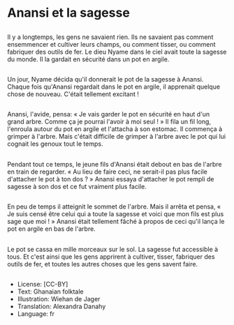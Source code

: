 # Anansi et la sagesse

##
Il y a longtemps, les gens ne savaient rien. Ils ne savaient pas comment ensemmencer et cultiver leurs champs, ou comment tisser, ou comment fabriquer des outils de fer. Le dieu Nyame dans le ciel avait toute la sagesse du monde. Il la gardait en sécurité dans un pot en argile.

##
Un jour, Nyame décida qu'il donnerait le pot de la sagesse à Anansi. Chaque fois qu'Anansi regardait dans le pot en argile, il apprenait quelque chose de nouveau. C'était tellement excitant !

##
Anansi, l'avide, pensa: « Je vais garder le pot en sécurité en haut d'un grand arbre. Comme ça je pourrai l'avoir à moi seul ! » Il fila un fil long, l'enroula autour du pot en argile et l'attacha à son estomac. Il commença à grimper à l'arbre. Mais c'était difficile de grimper à l'arbre avec le pot qui lui cognait les genoux tout le temps.

##
Pendant tout ce temps, le jeune fils d'Anansi était debout en bas de l'arbre en train de regarder. « Au lieu de faire ceci, ne serait-il pas plus facile d'attacher le pot à ton dos ? » Anansi essaya d'attacher le pot rempli de sagesse à son dos et ce fut vraiment plus facile.

##
En peu de temps il atteignit le sommet de l'arbre. Mais il arrêta et pensa, « Je suis censé être celui qui a toute la sagesse et voici que mon fils est plus sage que moi ! » Anansi était tellement fâché à propos de ceci qu'il lança le pot en argile en bas de l'arbre.

##
Le pot se cassa en mille morceaux sur le sol. La sagesse fut accessible à tous. Et c'est ainsi que les gens apprirent à cultiver, tisser, fabriquer des outils de fer, et toutes les autres choses que les gens savent faire.

##
* License: [CC-BY]
* Text: Ghanaian folktale
* Illustration: Wiehan de Jager
* Translation: Alexandra Danahy
* Language: fr

